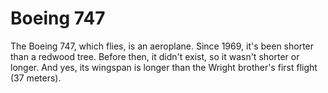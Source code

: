 # Boeing 747

The Boeing 747, which flies, is an aeroplane. Since 1969, it's been shorter than
a redwood tree. Before then, it didn't exist, so it wasn't shorter or longer.
And yes, its wingspan is longer than the Wright brother's first flight (37
meters).
